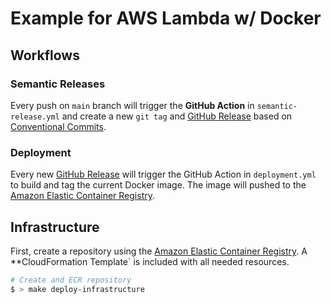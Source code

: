# Example for AWS Lambda w/ Docker

## Workflows

### Semantic Releases

Every push on `main` branch will trigger the **GitHub Action** in `semantic-release.yml` and create a new `git tag` and [GitHub Release](/sbstjn/aws-lambda-docker-node/releases) based on [Conventional Commits](https://www.conventionalcommits.org/en/v1.0.0/).

### Deployment

Every new [GitHub Release](/sbstjn/aws-lambda-docker-node/releases) will trigger the GitHub Action in `deployment.yml` to build and tag the current Docker image. The image will pushed to the [Amazon Elastic Container Registry](https://aws.amazon.com/ecr/).

## Infrastructure

First, create a repository using the [Amazon Elastic Container Registry](https://aws.amazon.com/ecr/). A \*\*CloudFormation Template` is included with all needed resources.

```bash
# Create and ECR repository
$ > make deploy-infrastructure
```
